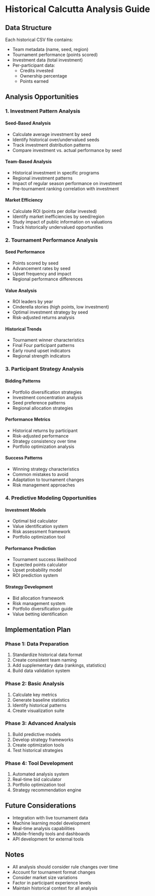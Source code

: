# Historical Calcutta Analysis Guide

## Data Structure
Each historical CSV file contains:
- Team metadata (name, seed, region)
- Tournament performance (points scored)
- Investment data (total investment)
- Per-participant data:
  - Credits invested
  - Ownership percentage
  - Points earned

## Analysis Opportunities

### 1. Investment Pattern Analysis
#### Seed-Based Analysis
- Calculate average investment by seed
- Identify historical over/undervalued seeds
- Track investment distribution patterns
- Compare investment vs. actual performance by seed

#### Team-Based Analysis
- Historical investment in specific programs
- Regional investment patterns
- Impact of regular season performance on investment
- Pre-tournament ranking correlation with investment

#### Market Efficiency
- Calculate ROI (points per dollar invested)
- Identify market inefficiencies by seed/region
- Study impact of public information on valuations
- Track historically undervalued opportunities

### 2. Tournament Performance Analysis
#### Seed Performance
- Points scored by seed
- Advancement rates by seed
- Upset frequency and impact
- Regional performance differences

#### Value Analysis
- ROI leaders by year
- Cinderella stories (high points, low investment)
- Optimal investment strategy by seed
- Risk-adjusted returns analysis

#### Historical Trends
- Tournament winner characteristics
- Final Four participant patterns
- Early round upset indicators
- Regional strength indicators

### 3. Participant Strategy Analysis
#### Bidding Patterns
- Portfolio diversification strategies
- Investment concentration analysis
- Seed preference patterns
- Regional allocation strategies

#### Performance Metrics
- Historical returns by participant
- Risk-adjusted performance
- Strategy consistency over time
- Portfolio optimization analysis

#### Success Patterns
- Winning strategy characteristics
- Common mistakes to avoid
- Adaptation to tournament changes
- Risk management approaches

### 4. Predictive Modeling Opportunities
#### Investment Models
- Optimal bid calculator
- Value identification system
- Risk assessment framework
- Portfolio optimization tool

#### Performance Prediction
- Tournament success likelihood
- Expected points calculator
- Upset probability model
- ROI prediction system

#### Strategy Development
- Bid allocation framework
- Risk management system
- Portfolio diversification guide
- Value betting identification

## Implementation Plan

### Phase 1: Data Preparation
1. Standardize historical data format
2. Create consistent team naming
3. Add supplementary data (rankings, statistics)
4. Build data validation system

### Phase 2: Basic Analysis
1. Calculate key metrics
2. Generate baseline statistics
3. Identify historical patterns
4. Create visualization suite

### Phase 3: Advanced Analysis
1. Build predictive models
2. Develop strategy frameworks
3. Create optimization tools
4. Test historical strategies

### Phase 4: Tool Development
1. Automated analysis system
2. Real-time bid calculator
3. Portfolio optimization tool
4. Strategy recommendation engine

## Future Considerations
- Integration with live tournament data
- Machine learning model development
- Real-time analysis capabilities
- Mobile-friendly tools and dashboards
- API development for external tools

## Notes
- All analysis should consider rule changes over time
- Account for tournament format changes
- Consider market size variations
- Factor in participant experience levels
- Maintain historical context for all analysis 